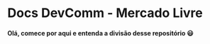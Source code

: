 # Docs DevComm - Mercado Livre

#### Olá, comece por aqui e entenda a divisão desse repositório :smiley:
